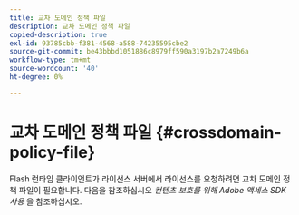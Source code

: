 ```yaml
---
title: 교차 도메인 정책 파일
description: 교차 도메인 정책 파일
copied-description: true
exl-id: 93785cbb-f381-4568-a588-74235595cbe2
source-git-commit: be43bbbd1051886c8979ff590a3197b2a7249b6a
workflow-type: tm+mt
source-wordcount: '40'
ht-degree: 0%

---
```


# 교차 도메인 정책 파일 {#crossdomain-policy-file}

Flash 런타임 클라이언트가 라이선스 서버에서 라이선스를 요청하려면 교차 도메인 정책 파일이 필요합니다. 다음을 참조하십시오 *컨텐츠 보호를 위해 Adobe 액세스 SDK 사용* 을 참조하십시오.
